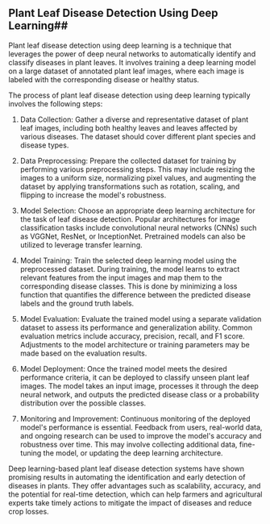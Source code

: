 ## **Plant Leaf Disease Detection Using Deep Learning**##

Plant leaf disease detection using deep learning is a technique that leverages the power of deep neural networks to automatically identify and classify diseases in plant leaves. It involves training a deep learning model on a large dataset of annotated plant leaf images, where each image is labeled with the corresponding disease or healthy status.

The process of plant leaf disease detection using deep learning typically involves the following steps:

1. Data Collection: Gather a diverse and representative dataset of plant leaf images, including both healthy leaves and leaves affected by various diseases. The dataset should cover different plant species and disease types.

2. Data Preprocessing: Prepare the collected dataset for training by performing various preprocessing steps. This may include resizing the images to a uniform size, normalizing pixel values, and augmenting the dataset by applying transformations such as rotation, scaling, and flipping to increase the model's robustness.

3. Model Selection: Choose an appropriate deep learning architecture for the task of leaf disease detection. Popular architectures for image classification tasks include convolutional neural networks (CNNs) such as VGGNet, ResNet, or InceptionNet. Pretrained models can also be utilized to leverage transfer learning.

4. Model Training: Train the selected deep learning model using the preprocessed dataset. During training, the model learns to extract relevant features from the input images and map them to the corresponding disease classes. This is done by minimizing a loss function that quantifies the difference between the predicted disease labels and the ground truth labels.

5. Model Evaluation: Evaluate the trained model using a separate validation dataset to assess its performance and generalization ability. Common evaluation metrics include accuracy, precision, recall, and F1 score. Adjustments to the model architecture or training parameters may be made based on the evaluation results.

6. Model Deployment: Once the trained model meets the desired performance criteria, it can be deployed to classify unseen plant leaf images. The model takes an input image, processes it through the deep neural network, and outputs the predicted disease class or a probability distribution over the possible classes.

7. Monitoring and Improvement: Continuous monitoring of the deployed model's performance is essential. Feedback from users, real-world data, and ongoing research can be used to improve the model's accuracy and robustness over time. This may involve collecting additional data, fine-tuning the model, or updating the deep learning architecture.

Deep learning-based plant leaf disease detection systems have shown promising results in automating the identification and early detection of diseases in plants. They offer advantages such as scalability, accuracy, and the potential for real-time detection, which can help farmers and agricultural experts take timely actions to mitigate the impact of diseases and reduce crop losses.
